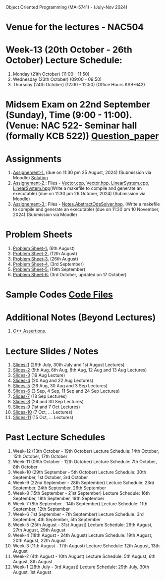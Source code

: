 Object Oriented Programming (MA-5741) - (July-Nov 2024)
# Venue for the lectures - NAC504

# Week-13 (20th October - 26th October) Lecture Schedule:
1. Monday (21th October) (11:00 - 11:50) 
2. Wednesday (23th October) (09:00 - 09:50)
3. Thursday (24th October) (12:00 - 12:50) (Office Hours KSB-642)


# Midsem Exam on 22nd September (Sunday), Time (9:00 - 11:00). (Venue: NAC 522- Seminar hall (formally KCB 522)) [Question_paper](OOP_August_2024/midterm.pdf)

# Assignments
1. [Assignement-1.](OOP_August_2024/assignement_1.pdf) (due on 11:30 pm 25 August, 2024) (Submission via Moodle) [Solution](ex_Codes/assngmnt-1_sol.cpp)
2. [Assignement-2.](OOP_August_2024/assignement_2.pdf): Files - [Vector.cpp](OOP_August_2024/Vector.cpp), [Vector.hpp](OOP_August_2024/Vector.hpp), [LinearSystem.cpp](OOP_August_2024/LinearSystem.cpp), [LinearSystem.hpp](OOP_August_2024/LinearSystem.hpp)(Write a makefile to compile and generate an executable) (due on 11:30 pm 26 October, 2024) (Submission via Moodle)
3. [Assignement-3.](OOP_August_2024/assignement_3.pdf): Files - [Notes](OOP_August_2024/lecture_30(1).pdf),[AbstractOdeSolver.hpp](OOP_August_2024/AbstractOdeSolver.hpp), (Write a makefile to compile and generate an executable) (due on 11:30 pm 10 November, 2024) (Submission via Moodle) 

# Problem Sheets
1. [Problem Sheet-1.](OOP_August_2024/problem_sheet-1.pdf) (6th August)
2. [Problem Sheet-2.](OOP_August_2024/problem_sheet-2.pdf) (12th August)
3. [Problem Sheet-3.](OOP_August_2024/problem_sheet-3.pdf) (26th August)
4. [Problem Sheet-4.](OOP_August_2024/problem_sheet-4.pdf) (3rd September)
5. [Problem Sheet-5.](OOP_August_2024/problem_sheet-5.pdf) (19th September)
6. [Problem Sheet-6.](OOP_August_2024/problem_sheet-6.pdf) (3rd October, updated on 17 October)

# Sample Codes [Code Files](example-codes.md)

# Additional Notes (Beyond Lectures)
1. [C++ Assertions](OOP_August_2024/assertions.pdf). 
   
# Lecture Slides / Notes
1. [Slides-1](OOP_August_2024/Slides-1.pdf) (29th July, 30th July and 1st August Lectures)
2. [Slides-2](OOP_August_2024/Slides-2.pdf) (5th Aug, 6th Aug, 8th Aug, 12 Aug and 13 Aug Lectures)
3. [Slides-3](OOP_August_2024/Slides-3.pdf) (19 Aug Lecture)
4. [Slides-4](OOP_August_2024/Slides-4.pdf) (20 Aug and 22 Aug Lectures)
5. [Slides-5](OOP_August_2024/Slides-5.pdf) (26 Aug, 30 Aug and 3 Sep Lectures)
6. [Slides-6](OOP_August_2024/Slides-6.pdf) (3 Sep, 4 Sep, 11 Sep and 24 Sep Lectures)
7. [Slides-7](OOP_August_2024/Slides-7.pdf) (18 Sep Lectures)
8. [Slides-8](OOP_August_2024/Slides-8.pdf) (24 and 30 Sep Lectures)
9. [Slides-9](OOP_August_2024/Slides-9.pdf) (1st and 7 Oct Lectures)
10. [Slides-10](OOP_August_2024/Slides-10.pdf) (7 Oct, ... Lectures)
11. [Slides-11](OOP_August_2024/Slides-11.pdf) (15 Oct, ... Lectures)


# Past Lecture Schedules

1. Week-12 (13th October - 19th October) Lecture Schedule: 14th October, 15th October, 17th October
2. Week-11 (06th October - 12th October) Lecture Schedule: 7th October, 8th October
3. Week-10 (29th September - 5th October) Lecture Schedule: 30th September, 1st October, 3rd October
4. Week-9 (22nd September - 28th September) Lecture Schedule: 23rd September, 24th September, 26th September
5. Week-8 (15th September - 21st September) Lecture Schedule: 16th September, 18th September, 19th September
6. Week-7 (8th September - 14th September) Lecture Schedule: 11th September, 12th September
7. Week-6 (1st September - 7th September) Lecture Schedule: 3rd September, 4th September, 5th September
8. Week-5 (25th August - 31st August) Lecture Schedule: 26th August, 27th August, 29th August
9. Week-4 (18th August - 24th August) Lecture Schedule: 19th August, 20th August, 22th August
10. Week-3 (11th August - 17th August) Lecture Schedule: 12th August, 13th August
11. Week-2 (4th August - 10th August) Lecture Schedule: 5th August, 6th August, 8th August
12. Week-1 (28th July - 3rd August) Lecture Schedule: 29th July, 30th August, 1st August
